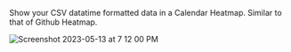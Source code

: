 Show your CSV datatime formatted data in a Calendar Heatmap. Similar to that of Github Heatmap.


![Screenshot 2023-05-13 at 7 12 00 PM](https://github.com/singlautsav/CSVData-CalendarHeatmap/assets/43605886/068a9036-e626-4e78-9b4b-ad2a765ad185)

